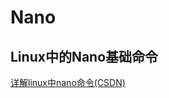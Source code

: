 # Nano

## Linux中的Nano基础命令

[详解linux中nano命令(CSDN)](https://blog.csdn.net/a4132447/article/details/95531532)